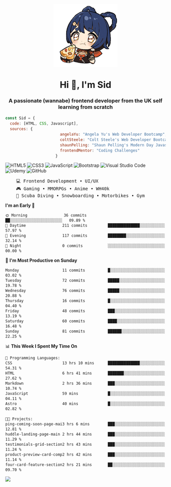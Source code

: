 <p align="center">
<img align="center" src="imgs/HuTaoPizza.gif" alt="Logo">
</p>
<h1 align="center">Hi 👋, I'm Sid</h1>
<h3 align="center">A passionate (wannabe) frontend developer from the UK self learning from scratch</h3>


```javascript
const Sid = {
  code: [HTML, CSS, Javascript],
  sources: {
                        angelaYu: "Angela Yu's Web Developer Bootcamp",
                        coltSteele: "Colt Steele's Web Developer Bootcamp",
                        shaunPelling: "Shaun Pelling's Modern Day Javascript",
                        frontendMentor: "Coding Challenges"
                      }
```

![HTML5](https://img.shields.io/badge/html5-%23E34F26.svg?style=for-the-badge&logo=html5&logoColor=white)
![CSS3](https://img.shields.io/badge/css3-%231572B6.svg?style=for-the-badge&logo=css3&logoColor=white)
![JavaScript](https://img.shields.io/badge/javascript-%23323330.svg?style=for-the-badge&logo=javascript&logoColor=%23F7DF1E)
![Bootstrap](https://img.shields.io/badge/bootstrap-%238511FA.svg?style=for-the-badge&logo=bootstrap&logoColor=white)
![Visual Studio Code](https://img.shields.io/badge/Visual%20Studio%20Code-0078d7.svg?style=for-the-badge&logo=visual-studio-code&logoColor=white)
![Udemy](https://img.shields.io/badge/Udemy-A435F0?style=for-the-badge&logo=Udemy&logoColor=white)
![GitHub](https://img.shields.io/badge/github-%23121011.svg?style=for-the-badge&logo=github&logoColor=white)

<pre>
    💻 Frontend Development • UI/UX 
    🎮 Gaming • MMORPGs • Anime • WH40k
    💪 Scuba Diving • Snowboarding • Motorbikes • Gym
</pre>

<!--START_SECTION:waka-->
**I'm an Early 🐤** 

```text
🌞 Morning                36 commits          ██░░░░░░░░░░░░░░░░░░░░░░░   09.89 % 
🌆 Daytime                211 commits         ██████████████░░░░░░░░░░░   57.97 % 
🌃 Evening                117 commits         ████████░░░░░░░░░░░░░░░░░   32.14 % 
🌙 Night                  0 commits           ░░░░░░░░░░░░░░░░░░░░░░░░░   00.00 % 
```
📅 **I'm Most Productive on Sunday** 

```text
Monday                   11 commits          █░░░░░░░░░░░░░░░░░░░░░░░░   03.02 % 
Tuesday                  72 commits          █████░░░░░░░░░░░░░░░░░░░░   19.78 % 
Wednesday                76 commits          █████░░░░░░░░░░░░░░░░░░░░   20.88 % 
Thursday                 16 commits          █░░░░░░░░░░░░░░░░░░░░░░░░   04.40 % 
Friday                   48 commits          ███░░░░░░░░░░░░░░░░░░░░░░   13.19 % 
Saturday                 60 commits          ████░░░░░░░░░░░░░░░░░░░░░   16.48 % 
Sunday                   81 commits          ██████░░░░░░░░░░░░░░░░░░░   22.25 % 
```


📊 **This Week I Spent My Time On** 

```text
💬 Programming Languages: 
CSS                      13 hrs 10 mins      ██████████████░░░░░░░░░░░   54.31 % 
HTML                     6 hrs 41 mins       ███████░░░░░░░░░░░░░░░░░░   27.62 % 
Markdown                 2 hrs 36 mins       ███░░░░░░░░░░░░░░░░░░░░░░   10.74 % 
JavaScript               59 mins             █░░░░░░░░░░░░░░░░░░░░░░░░   04.11 % 
Astro                    40 mins             █░░░░░░░░░░░░░░░░░░░░░░░░   02.82 % 

🐱‍💻 Projects: 
ping-coming-soon-page-mai3 hrs 6 mins        ███░░░░░░░░░░░░░░░░░░░░░░   12.81 % 
huddle-landing-page-main 2 hrs 44 mins       ███░░░░░░░░░░░░░░░░░░░░░░   11.29 % 
testimonials-grid-section2 hrs 43 mins       ███░░░░░░░░░░░░░░░░░░░░░░   11.24 % 
product-preview-card-comp2 hrs 42 mins       ███░░░░░░░░░░░░░░░░░░░░░░   11.14 % 
four-card-feature-section2 hrs 21 mins       ██░░░░░░░░░░░░░░░░░░░░░░░   09.70 % 
```


<!--END_SECTION:waka-->

<a href="">![](https://komarev.com/ghpvc/?username=sedaryildirim&style=for-the-badge)</a>
